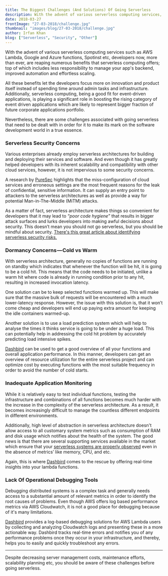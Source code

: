 ```yaml
---
title: The Biggest Challenges (And Solutions) Of Going Serverless 
description: With the advent of various serverless computing services, developers now, more than ever, are reaping numerous benefits that serverless computing offers.
date: 2018-03-27
frontImage: "27-03-2018/challenge.jpg"
thumbnail: "images/blog/27-03-2018/challenge.jpg"
author: Irfan Khan
blog: ["Serverless", "Security", "Other"]
---
```


With the advent of various serverless computing services such as AWS Lambda, Google and Azure functions, Spotinst etc, developers now, more than ever, are reaping numerous benefits that serverless computing offers; top of which includes less responsibility to manage your app's backend, improved automation and effortless scaling.


All these benefits let the developers focus more on innovation and product itself instead of spending time around admin tasks and infrastructure. Additionally, serverless computing, being a good fit for event-driven applications, is playing a significant role in boosting the rising category of event driven applications which are likely to represent bigger fraction of future corporate applications portfolio.


Nevertheless, there are some challenges associated with going serverless that need to be dealt with in order for it to make its mark on the software development world in a true essence.   


### Serverless Security Concerns

Various enterprises already employ serverless architectures for building and deploying their services and software. And even though it has greatly helped developers with its inherent scalability and compatibility with other cloud services, however, it is not impervious to some security concerns.


A research by [PureSec](https://www.puresec.io/press_releases/sas_top_10_2018_released) highlights that the miss-configuration of cloud services and erroneous settings are the most frequent reasons for the leak of confidential, sensitive information. It can supply an entry point to attackers to the serverless architectures as well as provide a way for potential Man-in-The-Middle (MiTM) attacks.


As a matter of fact, serverless architecture makes things so convenient for developers that it may lead to *“poor code hygiene”* that results in bigger attack surfaces and lurks developers into making awful decisions about security. This doesn’t mean you should not go serverless, but you should be mindful about security. [There's this great article about identifying serverless security risks.](https://serverless.com/blog/fantastic-serverless-security-risks-and-where-to-find-them/)



### Dormancy Concerns — Cold vs Warm
With serverless architecture, generally no copies of functions are running on standby which indicates that whenever the function will be hit, it is going to be a cold hit. This means that the code needs to be initiated, unlike a warm hit where code is already in running condition prior to any hit, resulting in increased invocation latency.


One solution can be to keep selected functions warmed up. This will make sure that the massive bulk of requests will be encountered with a much lower-latency response. However, the issue with this solution is, that it won’t come cheap and developers will end up paying extra amount for keeping the idle containers warmed-up.  


Another solution is to use a load prediction system which will help to analyse the times it thinks service is going to be under a huge load. This can potentially help in addressing the cold hit problem by accurately predicting load intensive spikes.   


[Dashbird](https://dashbird.io) can be used to get a good overview of all your functions and overall application performance. In this manner, developers can get an overview of resource utilization for the entire serverless project and can optimize cost by executing functions with the most suitable frequency in order to avoid the number of cold starts.


### Inadequate Application Monitoring
While it is relatively easy to test individual functions, testing the infrastructure and combinations of all functions becomes much harder with the increase in the complexity of the serverless architecture. As a result, it becomes increasingly difficult to manage the countless different endpoints in different environments.


Additionally, high level of abstraction in serverless architecture doesn't allow access to all customary system metrics such as consumption of RAM and disk usage which notifies about the health of the system. The good news is that there are several supporting services available in the market which ensure that your [serverless systems are properly observed](https://dashbird.io) even in the absence of metrics’ like memory, CPU, and etc.   


Again, this is where [Dashbird](https://dashbird.io) comes to the rescue by offering real-time insights into your lambda functions.



### Lack Of Operational Debugging Tools
Debugging distributed systems is a complex task and generally needs access to a substantial amount of relevant metrics in order to identify the root causes of problems. Even though AWS offers log based performance metrics via AWS Cloudwatch, it is not a good place for debugging because of it's many limitations.


[Dashbird](https://dashbird.io) provides a log-based debugging solutions for AWS Lambda users by collecting and analyzing Cloudwatch logs and presenting these in a more actionable way. Dashbird tracks real-time errors and notifies you of any performance problems once they occur in your infrastructure, and thereby, helps you to easily and quickly troubleshoot any errors.


---

Despite decreasing server management costs, maintenance efforts, scalability planning etc, you should be aware of these challenges before going serverless.
